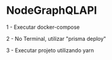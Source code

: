 # NodeGraphQLAPI

1 - Executar docker-compose

2 - No Terminal, utilizar "prisma deploy"

3 - Executar projeto utilizando yarn
